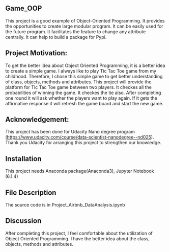 ## Game_OOP

This project is a good example of Object-Oriented Programming. It provides the opportunities to create large modular program. It can be easily used for the future program. It facilitates the feature to change any attribute centrally. It can help to build a package for Pypi.

## Project Motivation:
To get the better idea about Object Oriented Programming, it is a better idea to create a simple game. I always like to play Tic Tac Toe game from my childhood. Therefore, I chose this simple game to get better understanding of class, objects, methods and attributes. 
This project will provide the platform for Tic Tac Toe game between two players. It checkes all the probabilities of winning the game. It checkes the tie also.
After completing one round it will ask whether the players want to play again. If it gets the affirmative response it will refresh the game board and
start the new game.

## Acknowledgement:
This project has been done for Udacity Nano degree program (https://www.udacity.com/course/data-scientist-nanodegree--nd025). Thank you Udacity for arranging this project to strengthen our knowledge.

## Installation
This project needs Anaconda package(Anaconda3), Jupyter Notebook (6.1.4)

## File Description
The source code is in Project_Airbnb_DataAnalysis.ipynb

## Discussion
After completing this project, I feel comfortable about the utilization of Object Oriented Programming. I have the better idea about the class, objects, methods and attributes.    


